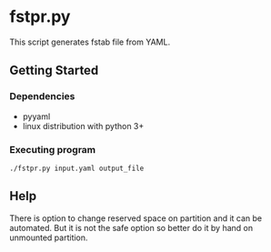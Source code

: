 # fstpr.py

This script generates fstab file from YAML.

## Getting Started

### Dependencies

* pyyaml
* linux distribution with python 3+

### Executing program

```
./fstpr.py input.yaml output_file
```

## Help

There is option to change reserved space on partition and it can be automated.
But it is not the safe option so better do it by hand on unmounted partition.

